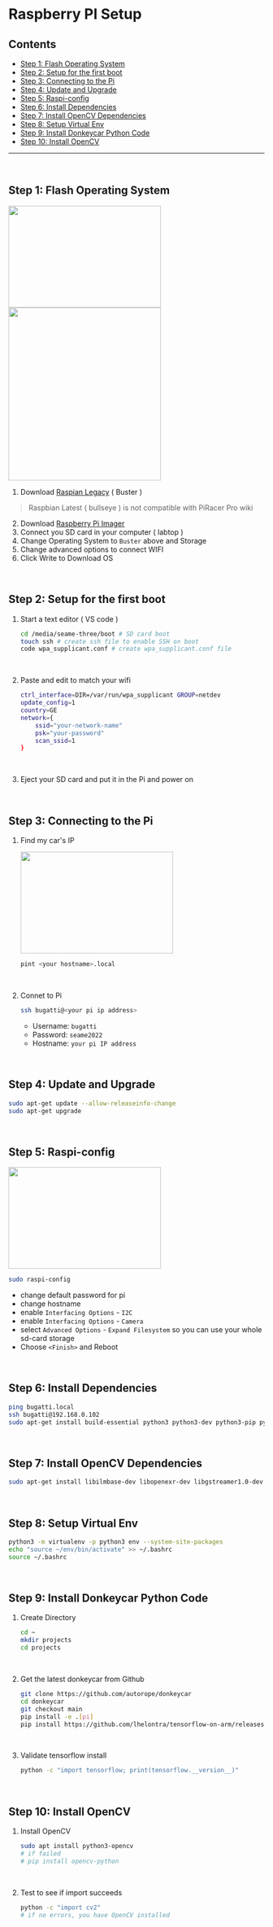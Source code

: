 # Raspberry PI Setup

## Contents  
- [Step 1: Flash Operating System](#step-1-flash-operating-system) 
- [Step 2: Setup for the first boot](#step-2-setup-for-the-first-boot)  
- [Step 3: Connecting to the Pi](#step-3-connecting-to-the-pi)  
- [Step 4: Update and Upgrade](#step-4-update-and-upgrade) 
- [Step 5: Raspi-config](#step-5-raspi-config)  
- [Step 6: Install Dependencies](#step-6-install-dependencies)  
- [Step 7: Install OpenCV Dependencies](#step-7-install-opencv-dependencies)  
- [Step 8: Setup Virtual Env](#step-8-setup-virtual-env)  
- [Step 9: Install Donkeycar Python Code](#step-9-install-donkeycar-python-code)  
- [Step 10: Install OpenCV](#step-10-install-opencv)

---
<br/>

## Step 1: Flash Operating System

<img src="https://user-images.githubusercontent.com/111988634/189864911-a9a0dc23-2457-4d28-a555-85941f48fcb4.png"  width="300" height="200"/> 

<img src="https://user-images.githubusercontent.com/111988634/189864923-650e5f07-4be6-4020-8fbb-0c8de57a7bcb.png"  width="300" height="340"/> 

1. Download [Raspian Legacy](https://downloads.raspberrypi.org/raspios_oldstable_lite_armhf/images/raspios_oldstable_lite_armhf-2021-12-02/2021-12-02-raspios-buster-armhf-lite.zip) ( Buster ) 

> Raspbian Latest ( bullseye ) is not compatible with PiRacer Pro wiki
> 
2. Download [Raspberry Pi Imager](https://www.raspberrypi.com/software/)
3. Connect you SD card in your computer ( labtop )
4. Change Operating System to `Buster` above and Storage
5. Change advanced options to connect WIFI
6. Click Write to Download OS

<br/>

## Step 2: Setup for the first boot

1. Start a text editor ( VS code )
    
    ```bash
    cd /media/seame-three/boot # SD card boot
    touch ssh # create ssh file to enable SSH on boot
    code wpa_supplicant.conf # create wpa_supplicant.conf file
    ```

<br/>

2. Paste and edit to match your wifi
    
    ```bash
    ctrl_interface=DIR=/var/run/wpa_supplicant GROUP=netdev
    update_config=1
    country=GE
    network={
        ssid="your-network-name"
        psk="your-password"
        scan_ssid=1
    }
    ```

<br/>
    
3. Eject your SD card and put it in the Pi and power on

<br/>

## Step 3: Connecting to the Pi

1. Find my car's IP

    <img src="https://user-images.githubusercontent.com/111988634/189864977-2a45180d-bc06-468b-bed4-a2a6049c607c.png"  width="300" height="200"/> 
    
    ```bash
    pint <your hostname>.local
    ```
    
<br/>

2. Connet to Pi
    
    ```bash
    ssh bugatti@<your pi ip address>
    ```
    
    - Username: `bugatti`
    - Password: `seame2022`
    - Hostname: `your pi IP address`

<br/>

## Step 4: Update and Upgrade

```bash
sudo apt-get update --allow-releaseinfo-change
sudo apt-get upgrade
```
<br/>

## Step 5: Raspi-config
<img src="https://user-images.githubusercontent.com/111988634/189865327-d4f30587-637b-4862-ad78-e1b1353759af.png"  width="300" height="200"/> 

```bash
sudo raspi-config
```

- change default password for pi
- change hostname
- enable `Interfacing Options` - `I2C`
- enable `Interfacing Options` - `Camera`
- select `Advanced Options` - `Expand Filesystem` so you can use your whole sd-card storage
- Choose `<Finish>` and Reboot

<br/>

## Step 6: Install Dependencies

```bash
ping bugatti.local
ssh bugatti@192.168.0.102
sudo apt-get install build-essential python3 python3-dev python3-pip python3-virtualenv python3-numpy python3-picamera python3-pandas python3-rpi.gpio i2c-tools avahi-utils joystick libopenjp2-7-dev libtiff5-dev gfortran libatlas-base-dev libopenblas-dev libhdf5-serial-dev libgeos-dev git ntp
```
<br/>

## Step 7: Install OpenCV Dependencies

```bash
sudo apt-get install libilmbase-dev libopenexr-dev libgstreamer1.0-dev libjasper-dev libwebp-dev libatlas-base-dev libavcodec-dev libavformat-dev libswscale-dev libqtgui4 libqt4-test
```

<br/>

## Step 8: Setup Virtual Env

```bash
python3 -m virtualenv -p python3 env --system-site-packages
echo "source ~/env/bin/activate" >> ~/.bashrc
source ~/.bashrc
```
<br/>

## Step 9: Install Donkeycar Python Code

1. Create Directory
    
    ```bash
    cd ~
    mkdir projects
    cd projects
    ```
    
<br/>

2. Get the latest donkeycar from Github
    
    ```bash
    git clone https://github.com/autorope/donkeycar
    cd donkeycar
    git checkout main
    pip install -e .[pi]
    pip install https://github.com/lhelontra/tensorflow-on-arm/releases/download/v2.2.0/tensorflow-2.2.0-cp37-none-linux_armv7l.whl
    ```
    
<br/>

3. Validate tensorflow install
    
    ```bash
    python -c "import tensorflow; print(tensorflow.__version__)"
    ```
    
<br/>

## Step 10: Install OpenCV

1. Install OpenCV
    
    ```bash
    sudo apt install python3-opencv
    # if failed
    # pip install opencv-python
    ```

<br/>

2. Test to see if import succeeds
    
    ```bash
    python -c "import cv2"
    # if no errors, you have OpenCV installed
    ```
